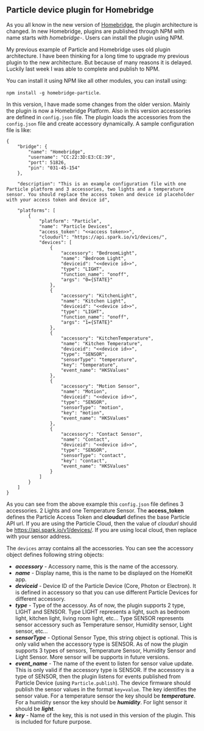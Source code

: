 **Particle device plugin for Homebridge**
-------------------------------------

As you all know in the new version of [Homebridge](https://github.com/nfarina/homebridge), the plugin architecture is changed. In new Homebridge, plugins are published through NPM with name starts with *homebridge-*. Users can install the plugin using NPM.

My previous example of Particle and Homebridge uses old plugin architecture. I have been thinking for a long time to upgrade my previous plugin to the new architecture. But because of many reasons it is delayed. Luckily last week I was able to complete and publish to NPM.

You can install it using NPM like all other modules, you can install using:

`npm install -g homebridge-particle`.

In this version, I have made some changes from the older version. Mainly the plugin is now a Homebridge Platform. Also in this version accessories are defined in `config.json` file. The plugin loads the accessories from the `config.json` file and create accessory dynamically. A sample configuration file is like:

    {
        "bridge": {
            "name": "Homebridge",
            "username": "CC:22:3D:E3:CE:39",
            "port": 51826,
            "pin": "031-45-154"
        },
        
        "description": "This is an example configuration file with one Particle platform and 3 accessories, two lights and a temperature sensor. You should replace the access token and device id placeholder with your access token and device id",
    
        "platforms": [
            {
                "platform": "Particle",
                "name": "Particle Devices",
    			"access_token": "<<access token>>",
    			"cloudurl": "https://api.spark.io/v1/devices/",
    			"devices": [
    				{
    					"accessory": "BedroomLight",
    					"name": "Bedroom Light",
    				    "deviceid": "<<device id>>",
    					"type": "LIGHT",
    					"function_name": "onoff",
    					"args": "0={STATE}"
    				},
    				{
    					"accessory": "KitchenLight",
    					"name": "Kitchen Light",
    					"deviceid": "<<device id>>",
    					"type": "LIGHT",
    					"function_name": "onoff",
    					"args": "1={STATE}"
    				},
    				{
    					"accessory": "KitchenTemperature",
    					"name": "Kitchen Temperature",
    					"deviceid": "<<device id>>",
    					"type": "SENSOR",
    					"sensorType": "temperature",
    					"key": "temperature",
    					"event_name": "HKSValues"
    				},
                    {
                        "accessory": "Motion Sensor",
                        "name": "Motion",
                        "deviceid": "<<device id>>",
                        "type": "SENSOR",
                        "sensorType": "motion",
                        "key": "motion",
                        "event_name": "HKSValues"
                    },
                    {
                        "accessory": "Contact Sensor",
                        "name": "Contact",
                        "deviceid": "<<device id>>",
                        "type": "SENSOR",
                        "sensorType": "contact",
                        "key": "contact",
                        "event_name": "HKSValues"
                    }
    			]
            }
        ]
    }

As you can see from the above example this `config.json` file defines 3 accessories. 2 Lights and one Temperature Sensor. The **access_token** defines the Particle Access Token and **cloudurl** defines the base Particle API url. If you are using the Particle Cloud, then the value of *cloudurl* should be https://api.spark.io/v1/devices/. If you are using local cloud, then replace with your sensor address. 

The `devices` array contains all the accessories. You can see the accessory object defines following string objects:

 - ***accessory*** - Accessory name, this is the name of the accessory.
 - ***name*** - Display name, this is the name to be displayed on the HomeKit app.
 - ***deviceid*** - Device ID of the Particle Device (Core, Photon or Electron). It is defined in accessory so that you can use different Particle Devices for different accessory.
 - ***type*** - Type of the accessoy. As of now, the plugin supports 2 type, LIGHT and SENSOR. Type LIGHT represents a light, such as bedroom light, kitchen light, living room light, etc... Type SENSOR represents sensor accessory such as Temperature sensor, Humidity sensor, Light sensor, etc...
 - ***sensorType*** - Optional Sensor Type, this string object is optional. This is only valid when the accessory type is SENSOR. As of now the plugin supports 3 types of sensors, Temperature Sensor, Humidity Sensor and Light Sensor. More sensor will be supports in future versions.
 - ***event_name*** - The name of the event to listen for sensor value update. This is only valid if the accessory type is SENSOR. If the accessory is a type of SENSOR, then the plugin listens for events published from Particle  Device (using `Particle.publish`). The device firmware should publish the sensor values in the format `key=value`. The key identifies the sensor value. For a temperature sensor the key should be ***temperature***. For a humidity sensor the key should be ***humidity***. For light sensor it should be ***light***.
 - ***key*** - Name of the key, this is not used in this version of the plugin. This is included for future purpose.

